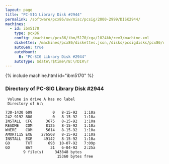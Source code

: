 ```yaml
---
layout: page
title: "PC-SIG Library Disk #2944"
permalink: /software/pcx86/sw/misc/pcsig/2000-2999/DISK2944/
machines:
  - id: ibm5170
    type: pcx86
    config: /machines/pcx86/ibm/5170/cga/1024kb/rev3/machine.xml
    diskettes: /machines/pcx86/diskettes.json,/disks/pcsigdisks/pcx86/diskettes.json
    autoGen: true
    autoMount:
      B: "PC-SIG Library Disk #2944"
    autoType: $date\r$time\rB:\rDIR\r
---
```


{% include machine.html id="ibm5170" %}

### Directory of PC-SIG Library Disk #2944

     Volume in drive A has no label
     Directory of A:\

    730-1430 609         0   8-15-92   1:10a
    242-9192 800         0   8-15-92   1:10a
    INSTALL  CFG      3675   8-15-92   1:10a
    README   COM      8125   8-15-92   1:10a
    WHERE    COM      5614   8-15-92   1:10a
    AMORT11S EXE    276568   8-15-92   1:10a
    INSTALL  EXE     49142   8-15-92   1:10a
    GO       TXT       693  10-07-92   7:09p
    GO       BAT        31   6-04-92   2:25a
            9 file(s)     343848 bytes
                           15360 bytes free
